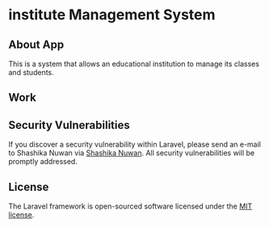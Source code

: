 ## <h1> institute Management System </h1>

## About App
This is a system that allows an educational institution to manage its classes and students.

## Work


## Security Vulnerabilities

If you discover a security vulnerability within Laravel, please send an e-mail to Shashika Nuwan via [Shashika Nuwan](mailto:kumararanaweera1999@gmail.com). All security vulnerabilities will be promptly addressed.

## License

The Laravel framework is open-sourced software licensed under the [MIT license](https://opensource.org/licenses/MIT).
